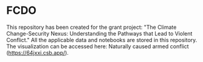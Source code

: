 # FCDO
This repository has been created for the grant project: "The Climate Change-Security Nexus: Understanding the Pathways that Lead to Violent Conflict." All the applicable data and notebooks are stored in this repository. The visualization can be accessed here: Naturally caused armed conflict (https://64jxxi.csb.app/).
